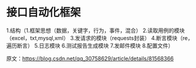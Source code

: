 # 接口自动化框架

1.结构（1.框架思想（数据，关键字，行为，事件，混合）
2.读取用例的模块（excel，txt,mysql,xml）
3.发请求的模块（requests封装）
4.断言模块（re，遍历断言）
5.日志模块
6.测试报告生成模块
7.发邮件模块
8.配置文件）

原文：https://blog.csdn.net/qq_30758629/article/details/81568366 
